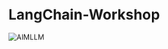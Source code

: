 # LangChain-Workshop

![AIMLLM](https://github.com/ushareng/LangChain-Workshop/assets/34335028/86993436-a20c-45c7-b9ff-c4d8370e32c2)
